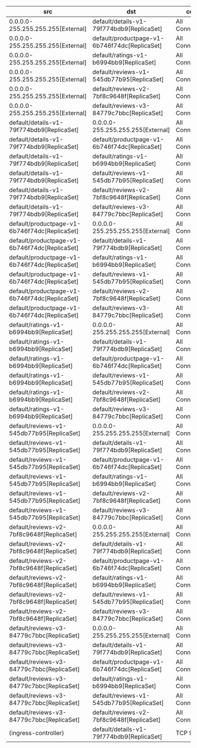 | src | dst | conn |
|-----|-----|------|
| 0.0.0.0-255.255.255.255[External] | default/details-v1-79f774bdb9[ReplicaSet] | All Connections |
| 0.0.0.0-255.255.255.255[External] | default/productpage-v1-6b746f74dc[ReplicaSet] | All Connections |
| 0.0.0.0-255.255.255.255[External] | default/ratings-v1-b6994bb9[ReplicaSet] | All Connections |
| 0.0.0.0-255.255.255.255[External] | default/reviews-v1-545db77b95[ReplicaSet] | All Connections |
| 0.0.0.0-255.255.255.255[External] | default/reviews-v2-7bf8c9648f[ReplicaSet] | All Connections |
| 0.0.0.0-255.255.255.255[External] | default/reviews-v3-84779c7bbc[ReplicaSet] | All Connections |
| default/details-v1-79f774bdb9[ReplicaSet] | 0.0.0.0-255.255.255.255[External] | All Connections |
| default/details-v1-79f774bdb9[ReplicaSet] | default/productpage-v1-6b746f74dc[ReplicaSet] | All Connections |
| default/details-v1-79f774bdb9[ReplicaSet] | default/ratings-v1-b6994bb9[ReplicaSet] | All Connections |
| default/details-v1-79f774bdb9[ReplicaSet] | default/reviews-v1-545db77b95[ReplicaSet] | All Connections |
| default/details-v1-79f774bdb9[ReplicaSet] | default/reviews-v2-7bf8c9648f[ReplicaSet] | All Connections |
| default/details-v1-79f774bdb9[ReplicaSet] | default/reviews-v3-84779c7bbc[ReplicaSet] | All Connections |
| default/productpage-v1-6b746f74dc[ReplicaSet] | 0.0.0.0-255.255.255.255[External] | All Connections |
| default/productpage-v1-6b746f74dc[ReplicaSet] | default/details-v1-79f774bdb9[ReplicaSet] | All Connections |
| default/productpage-v1-6b746f74dc[ReplicaSet] | default/ratings-v1-b6994bb9[ReplicaSet] | All Connections |
| default/productpage-v1-6b746f74dc[ReplicaSet] | default/reviews-v1-545db77b95[ReplicaSet] | All Connections |
| default/productpage-v1-6b746f74dc[ReplicaSet] | default/reviews-v2-7bf8c9648f[ReplicaSet] | All Connections |
| default/productpage-v1-6b746f74dc[ReplicaSet] | default/reviews-v3-84779c7bbc[ReplicaSet] | All Connections |
| default/ratings-v1-b6994bb9[ReplicaSet] | 0.0.0.0-255.255.255.255[External] | All Connections |
| default/ratings-v1-b6994bb9[ReplicaSet] | default/details-v1-79f774bdb9[ReplicaSet] | All Connections |
| default/ratings-v1-b6994bb9[ReplicaSet] | default/productpage-v1-6b746f74dc[ReplicaSet] | All Connections |
| default/ratings-v1-b6994bb9[ReplicaSet] | default/reviews-v1-545db77b95[ReplicaSet] | All Connections |
| default/ratings-v1-b6994bb9[ReplicaSet] | default/reviews-v2-7bf8c9648f[ReplicaSet] | All Connections |
| default/ratings-v1-b6994bb9[ReplicaSet] | default/reviews-v3-84779c7bbc[ReplicaSet] | All Connections |
| default/reviews-v1-545db77b95[ReplicaSet] | 0.0.0.0-255.255.255.255[External] | All Connections |
| default/reviews-v1-545db77b95[ReplicaSet] | default/details-v1-79f774bdb9[ReplicaSet] | All Connections |
| default/reviews-v1-545db77b95[ReplicaSet] | default/productpage-v1-6b746f74dc[ReplicaSet] | All Connections |
| default/reviews-v1-545db77b95[ReplicaSet] | default/ratings-v1-b6994bb9[ReplicaSet] | All Connections |
| default/reviews-v1-545db77b95[ReplicaSet] | default/reviews-v2-7bf8c9648f[ReplicaSet] | All Connections |
| default/reviews-v1-545db77b95[ReplicaSet] | default/reviews-v3-84779c7bbc[ReplicaSet] | All Connections |
| default/reviews-v2-7bf8c9648f[ReplicaSet] | 0.0.0.0-255.255.255.255[External] | All Connections |
| default/reviews-v2-7bf8c9648f[ReplicaSet] | default/details-v1-79f774bdb9[ReplicaSet] | All Connections |
| default/reviews-v2-7bf8c9648f[ReplicaSet] | default/productpage-v1-6b746f74dc[ReplicaSet] | All Connections |
| default/reviews-v2-7bf8c9648f[ReplicaSet] | default/ratings-v1-b6994bb9[ReplicaSet] | All Connections |
| default/reviews-v2-7bf8c9648f[ReplicaSet] | default/reviews-v1-545db77b95[ReplicaSet] | All Connections |
| default/reviews-v2-7bf8c9648f[ReplicaSet] | default/reviews-v3-84779c7bbc[ReplicaSet] | All Connections |
| default/reviews-v3-84779c7bbc[ReplicaSet] | 0.0.0.0-255.255.255.255[External] | All Connections |
| default/reviews-v3-84779c7bbc[ReplicaSet] | default/details-v1-79f774bdb9[ReplicaSet] | All Connections |
| default/reviews-v3-84779c7bbc[ReplicaSet] | default/productpage-v1-6b746f74dc[ReplicaSet] | All Connections |
| default/reviews-v3-84779c7bbc[ReplicaSet] | default/ratings-v1-b6994bb9[ReplicaSet] | All Connections |
| default/reviews-v3-84779c7bbc[ReplicaSet] | default/reviews-v1-545db77b95[ReplicaSet] | All Connections |
| default/reviews-v3-84779c7bbc[ReplicaSet] | default/reviews-v2-7bf8c9648f[ReplicaSet] | All Connections |
| {ingress-controller} | default/details-v1-79f774bdb9[ReplicaSet] | TCP 9080 |
